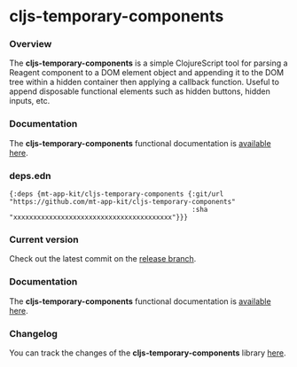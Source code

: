 
# cljs-temporary-components

### Overview

The <strong>cljs-temporary-components</strong> is a simple ClojureScript tool
for parsing a Reagent component to a DOM element object and appending it to the DOM tree
within a hidden container then applying a callback function. Useful to append disposable
functional elements such as hidden buttons, hidden inputs, etc.

### Documentation

The <strong>cljs-temporary-components</strong> functional documentation is [available here](https://mt-app-kit.github.io/cljs-temporary-components).

### deps.edn

```
{:deps {mt-app-kit/cljs-temporary-components {:git/url "https://github.com/mt-app-kit/cljs-temporary-components"
                                              :sha     "xxxxxxxxxxxxxxxxxxxxxxxxxxxxxxxxxxxxxxxx"}}}
```

### Current version

Check out the latest commit on the [release branch](https://github.com/mt-app-kit/cljs-temporary-components/tree/release).

### Documentation

The <strong>cljs-temporary-components</strong> functional documentation is [available here](https://mt-app-kit.github.io/cljs-temporary-components).

### Changelog

You can track the changes of the <strong>cljs-temporary-components</strong> library [here](CHANGES.md).
